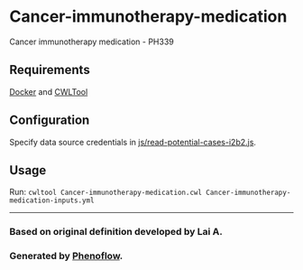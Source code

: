 # Cancer-immunotherapy-medication

Cancer immunotherapy medication - PH339

## Requirements

[Docker](https://docs.docker.com/install/) and [CWLTool](https://github.com/common-workflow-language/cwltool#install)

## Configuration

Specify data source credentials in [js/read-potential-cases-i2b2.js](js/read-potential-cases-i2b2.js).

## Usage

Run: `cwltool Cancer-immunotherapy-medication.cwl Cancer-immunotherapy-medication-inputs.yml`

***

### Based on original definition developed by Lai A.
### Generated by [Phenoflow](https://kclhi.org/phenoflow).
